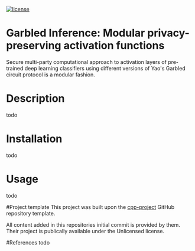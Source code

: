 [![license](https://img.shields.io/badge/license-Unlicense-blue.svg)](https://github.com/maurerf/garbled-inference/blob/master/LICENSE)

# Garbled Inference: Modular privacy-preserving activation functions
Secure multi-party computational approach to activation layers of pre-trained deep learning classifiers using different versions of Yao's Garbled circuit protocol is a modular fashion.

# Description
todo

# Installation
todo

# Usage
todo

#Project template
This project was built upon the [cpp-project](https://github.com/bsamseth/cpp-project) GitHub repository template.

All content added in this repositories initial commit is provided by them. Their project is publically available under the Unlicensed license.

#References
todo
